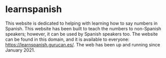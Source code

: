 # learnspanish

This website is dedicated to helping with learning how to say numbers in Spanish. This website has been built to teach the numbers to non-Spanish speakers; however, it can be used by Spanish speakers too. The website can be found in this domain, and it is available to everyone: https://learnspanish.gurucan.es/. The web has been up and running since January 2021.  
